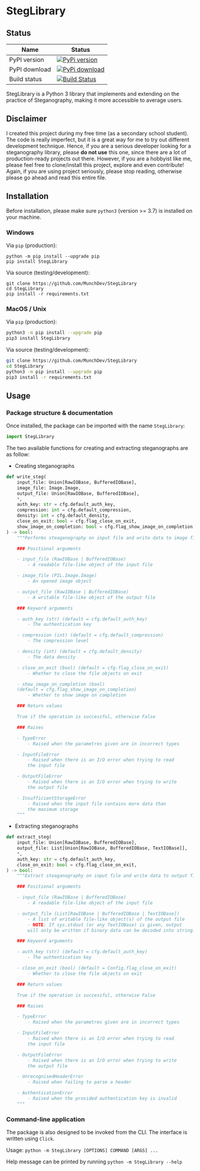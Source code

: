 # StegLibrary

## Status

| Name          | Status                                                                                                                    |
| ------------- | ------------------------------------------------------------------------------------------------------------------------- |
| PyPI version  | [![PyPi version](https://pypip.in/v/StegLibrary/badge.png)](https://crate.io/packages/StegLibrary/)                       |
| PyPI download | [![PyPi download](https://pypip.in/d/StegLibrary/badge.png)](https://crate.io/packages/StegLibrary/)                      |
| Build status  | [![Build Status](https://travis-ci.com/MunchDev/StegLibrary.svg?branch=main)](https://travis-ci.com/MunchDev/StegLibrary) |

StegLibrary is a Python 3 library that implements and extending on the practice of
Steganography, making it more accessible to average users.

## Disclaimer

I created this project during my free time (as a secondary school student). The code is really imperfect, but it is a great way
for me to try out different development technique. Hence, if you are a serious developer looking for a steganography library,
please **do not use** this one, since there are a lot of production-ready projects out there. However, if you are a hobbyist
like me, please feel free to clone/install this project, explore and even contribute! Again, if you are using project seriously,
please stop reading, otherwise please go ahead and read this entire file.

## Installation

Before installation, please make sure `python3` (version >= 3.7) is installed on your machine.

### Windows

Via `pip` (production):

```
python -m pip install --upgrade pip
pip install StegLibrary
```

Via source (testing/development):

```
git clone https://github.com/MunchDev/StegLibrary
cd StegLibrary
pip install -r requirements.txt
```

### MacOS / Unix

Via `pip` (production):

```bash
python3 -m pip install --upgrade pip
pip3 install StegLibrary
```

Via source (testing/development):

```bash
git clone https://github.com/MunchDev/StegLibrary
cd StegLibrary
python3 -m pip install --upgrade pip
pip3 install -r requirements.txt
```

## Usage

### Package structure & documentation

Once installed, the package can be imported with the name `StegLibrary`:

```python
import StegLibrary
```

The two available functions for creating and extracting steganographs are as follow:

- Creating steganographs

```python
def write_steg(
    input_file: Union[RawIOBase, BufferedIOBase],
    image_file: Image.Image,
    output_file: Union[RawIOBase, BufferedIOBase],
    *,
    auth_key: str = cfg.default_auth_key,
    compression: int = cfg.default_compression,
    density: int = cfg.default_density,
    close_on_exit: bool = cfg.flag_close_on_exit,
    show_image_on_completion: bool = cfg.flag_show_image_on_completion,
) -> bool:
    """Performs steaganography on input file and write data to image file.

    ### Positional arguments

    - input_file (RawIOBase | BufferedIOBase)
        - A readable file-like object of the input file

    - image_file (PIL.Image.Image)
        - An opened image object

    - output_file (RawIOBase | BufferedIOBase)
        - A writable file-like object of the output file

    ### Keyword arguments

    - auth_key (str) (default = cfg.default_auth_key)
        - The authentication key

    - compression (int) (default = cfg.default_compression)
        - The compression level

    - density (int) (default = cfg.default_density)
        - The data density

    - close_on_exit (bool) (default = cfg.flag_close_on_exit)
        - Whether to close the file objects on exit

    - show_image_on_completion (bool)
    (default = cfg.flag_show_image_on_completion)
        - Whether to show image on completion

    ### Return values

    True if the operation is successful, otherwise False

    ### Raises

    - TypeError
        - Raised when the parametres given are in incorrect types

    - InputFileError
        - Raised when there is an I/O error when trying to read
        the input file

    - OutputFileError
        - Raised when there is an I/O error when trying to write
        the output file

    - InsufficientStorageError
        - Raised when the input file contains more data than
        the maximum storage
    """
```

- Extracting steganographs

```python
def extract_steg(
    input_file: Union[RawIOBase, BufferedIOBase],
    output_file: List[Union[RawIOBase, BufferedIOBase, TextIOBase]],
    *,
    auth_key: str = cfg.default_auth_key,
    close_on_exit: bool = cfg.flag_close_on_exit,
) -> bool:
    """Extract steaganography on input file and write data to output file.

    ### Positional arguments

    - input_file (RawIOBase | BufferedIOBase)
        - A readable file-like object of the input file

    - output_file (List[RawIOBase | BufferedIOBase | TextIOBase])
        - A list of writable file-like object(s) of the output file
        - NOTE: If sys.stdout (or any TextIOBase) is given, output
        will only be written if binary data can be decoded into string.

    ### Keyword arguments

    - auth_key (str) (default = cfg.default_auth_key)
        - The authentication key

    - close_on_exit (bool) (default = Config.flag_close_on_exit)
        - Whether to close the file objects on exit

    ### Return values

    True if the operation is successful, otherwise False

    ### Raises

    - TypeError
        - Raised when the parametres given are in incorrect types

    - InputFileError
        - Raised when there is an I/O error when trying to read
        the input file

    - OutputFileError
        - Raised when there is an I/O error when trying to write
        the output file

    - UnrecognisedHeaderError
        - Raised when failing to parse a header

    - AuthenticationError
        - Raised when the provided authentication key is invalid
    """
```

### Command-line application

The package is also designed to be invoked from the CLI. The interface is written using `Click`.

Usage: `python -m StegLibrary [OPTIONS] COMMAND [ARGS] ...`

Help message can be printed by running `python -m StegLibrary --help`
